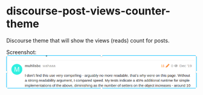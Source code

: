 # discourse-post-views-counter-theme

Discourse theme that will show the views (reads) count for posts.

Screenshot:
![post](screenshot/post.png)

